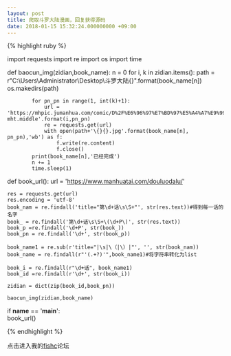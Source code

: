 ```yaml
---
layout: post
title: 爬取斗罗大陆漫画，回复获得源码
date: 2018-01-15 15:32:24.000000000 +09:00
---
```




{% highlight ruby %}

import requests
import re
import os
import time

def baocun_img(zidian,book_name):
        n = 0
        for i, k in zidian.items():
            path = r"C:\Users\Administrator\Desktop\斗罗大陆\{}".format(book_name[n])
            os.makedirs(path)

            for pn_pn in range(1, int(k)+1):
                url = 'https://mhpic.jumanhua.com/comic/D%2F%E6%96%97%E7%BD%97%E5%A4%A7%E9%99%86%E6%8B%86%E5%88%86%E7%89%88%2F{}%E8%AF%9DGQ%2F{}.jpg-mht.middle'.format(i,pn_pn)
                re = requests.get(url)
                with open(path+'\{}{}.jpg'.format(book_name[n], pn_pn),'wb') as f:
                    f.write(re.content)
                    f.close()
            print(book_name[n],'已经完成')
            n += 1
            time.sleep(1)

def book_url():
    url = 'https://www.manhuatai.com/douluodalu/'

    res = requests.get(url)
    res.encoding = 'utf-8'
    book_nam = re.findall('title="第\d+话\s\S+"', str(res.text))#得到每一话的名字
    book_ = re.findall('第\d+话\s\S+\(\d+P\)', str(res.text))
    book_p =re.findall('\d+P', str(book_))
    book_pn = re.findall('\d+', str(book_p))

    book_name1 = re.sub(r'title="|\s|\（|\）|"', '', str(book_nam))
    book_name = re.findall(r"'(.+?)'",book_name1)#将字符串转化为list

    book_i = re.findall(r"\d+话", book_name1)
    book_id =re.findall(r'\d+', str(book_i))

    zidian = dict(zip(book_id,book_pn))

    baocun_img(zidian,book_name)


if __name__ == '__main__':     
        book_url()
        
{% endhighlight %}

点击进入我的[fishc][fishc]论坛

[fishc]: https://fishc.com.cn/thread-128891-1-1.html

